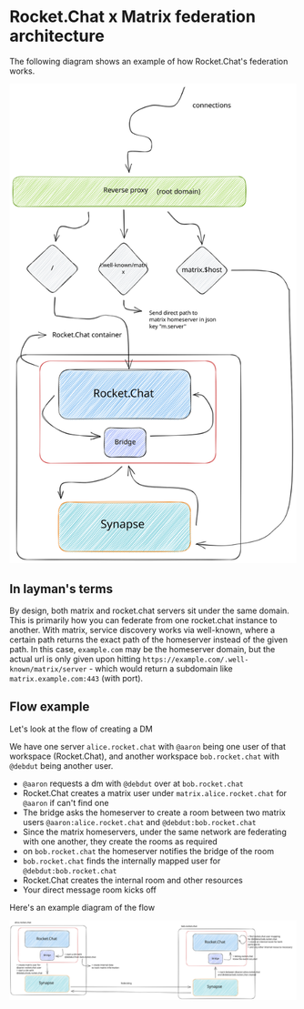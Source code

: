 # Rocket.Chat x Matrix federation architecture

The following diagram shows an example of how Rocket.Chat's federation works.

![Rocket.Chat federation](birds-eye.svg)

## In layman's terms

By design, both matrix and rocket.chat servers sit under the same domain. 
This is primarily how you can federate from one rocket.chat instance to another.
With matrix, service discovery works via well-known, where a certain path returns the exact path of the homeserver instead of the given path.
In this case, `example.com` may be the homeserver domain, but the actual url is only given upon hitting `https://example.com/.well-known/matrix/server` - which would return a subdomain like `matrix.example.com:443` (with port).

## Flow example

Let's look at the flow of creating a DM

We have one server `alice.rocket.chat` with `@aaron` being one user of that workspace (Rocket.Chat), and another workspace `bob.rocket.chat` with `@debdut` being another user.

- `@aaron` requests a dm with `@debdut` over at `bob.rocket.chat`
- Rocket.Chat creates a matrix user under `matrix.alice.rocket.chat` for `@aaron` if can't find one
- The bridge asks the homeserver to create a room between two matrix users `@aaron:alice.rocket.chat` and `@debdut:bob.rocket.chat`
- Since the matrix homeservers, under the same network are federating with one another, they create the rooms as required
- on `bob.rocket.chat` the homeserver notifies the bridge of the room
- `bob.rocket.chat` finds the internally mapped user for `@debdut:bob.rocket.chat`
- Rocket.Chat creates the internal room and other resources
- Your direct message room kicks off

Here's an example diagram of the flow

![DM Flow](flow.svg)